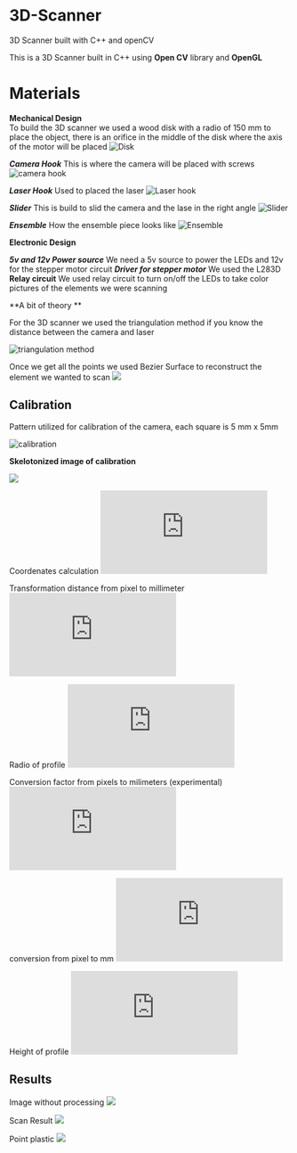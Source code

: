 
# 3D-Scanner
3D Scanner built with C++ and openCV

This is a 3D Scanner built in C++ using **Open CV** library  and **OpenGL**



# Materials

**Mechanical Design** 	
To build the 3D scanner we used a wood disk with a radio of 150 mm to
place the object, there is an orifice in the middle of the disk where the axis of the motor will be placed 
![Disk](Pictures/Disk.png)

***Camera Hook***
This is where the camera will be placed with screws 
![ camera hook](Pictures/camerahook.png)

***Laser Hook***
Used to placed the laser
![Laser hook](Pictures/laserPlacement.png) 
	
***Slider***
This is build to slid the camera and the lase in the right angle 
![Slider](Pictures/slider.png)

***Ensemble***
How the ensemble piece looks like 
![Ensemble](Pictures/ensamble.png)
	
**Electronic Design**

***5v and 12v Power source***
We need a 5v source to power the LEDs and 12v for the stepper motor circuit
***Driver for stepper motor***
We used the L283D
**Relay circuit**
We used relay circuit to turn on/off the LEDs to take color pictures of the elements we were scanning

**A bit of theory **

For the 3D scanner we used the triangulation method if you know the distance between the camera and laser

![triangulation method](https://www.researchgate.net/profile/Gabriel_Taubin/publication/266660058/figure/fig1/AS:614348510748672@1523483507061/Active-methods-for-3D-scanning-Left-Conceptual-diagram-of-a-3D-slit-scanner_Q320.jpg)


Once we get all the points we used Bezier Surface to reconstruct the element we wanted to scan
![](https://upload.wikimedia.org/wikipedia/commons/e/ea/NURBS_3-D_surface.gif)

## Calibration

 Pattern utilized for calibration of the camera, each square is 5 mm x 5mm
 
 ![calibration](Pictures/calibratepicture.png)

**Skelotonized image of calibration**

![](Pictures/esqueletizadaprofile.jpg.png) 


Coordenates calculation
![img](http://www.sciweavers.org/tex2img.php?eq=%20X_%7Bd%7D%20%3D%20Px_%7Bd%7D%20-%20P_%7Bref%7D%0A&bc=White&fc=Black&im=jpg&fs=12&ff=arev&edit=0)

Transformation distance from pixel to millimeter 
![img](http://www.sciweavers.org/tex2img.php?eq=R%28X_%7Bd%7D%29%20%3D%20aX_%7B3%7D%5E%7Bd%7D%20%2B%20bX_%7B2%7D%5E%7Bd%7D%20%20%2B%20cX_%7Bd%7D%20%2Bd&bc=White&fc=Black&im=jpg&fs=12&ff=arev&edit=0)

Radio of profile 
![img](http://www.sciweavers.org/tex2img.php?eq=R_%7BR%7D%20%3D%20%5Cfrac%7BR%7D%7Bcos%2818.44%29%7D&bc=White&fc=Black&im=jpg&fs=12&ff=arev&edit=0)

Conversion factor from pixels to milimeters (experimental)
![img](http://www.sciweavers.org/tex2img.php?eq=F_%7Bd%7D%20%3D%20%5Cfrac%7B10mm%7D%7BPY_%7Bd%7D%7D&bc=White&fc=Black&im=jpg&fs=12&ff=arev&edit=0)



conversion from pixel to mm
![img](http://www.sciweavers.org/tex2img.php?eq=F%28R_%7BR%7D%29%20%3D%20aR_%7B2%7D%5E%7BR%7D%20%2B%20bR_%7BR%7D%20%2B%20C&bc=White&fc=Black&im=jpg&fs=12&ff=arev&edit=0)

Height of profile
![img](http://www.sciweavers.org/tex2img.php?eq=A%3D%20PY_%7Bd%7D%20%2A%20F&bc=White&fc=Black&im=jpg&fs=12&ff=arev&edit=0)
 
## Results

Image without processing
![](Pictures/result.jpg) 

Scan Result 
![](Pictures/scanresult.png)

Point plastic 
![](Pictures/pointplastic.png)

